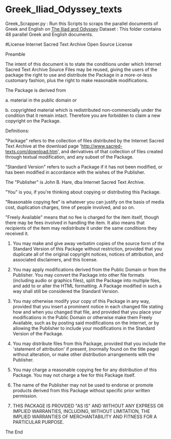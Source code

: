 # Greek_Iliad_Odyssey_texts

Greek_Scrapper.py : Run this Scripts to scraps the parallel documents of Greek and English on [The Iliad and Odyssey](http://sacred-texts.com/cla/homer/greek/index.htm)
Dataset : This folder contains 48 parallel Greek and English documents.

#License
Internet Sacred Text Archive Open Source License

Preamble

The intent of this document is to state the conditions under which Internet Sacred Text Archive Source Files may be reused, giving the users of the package the right to use and distribute the Package in a more-or-less customary fashion, plus the right to make reasonable modifications.

The Package is derived from

a. material in the public domain
or

b. copyrighted material which is redistributed non-commercially under the condition that it remain intact.
Therefore you are forbidden to claim a new copyright on the Package.

Definitions:

"Package" refers to the collection of files distributed by the Internet Sacred Text Archive at the download page 'http://www.sacred-texts.com/download.htm', and derivatives of that collection of files created through textual modification, and any subset of the Package.

"Standard Version" refers to such a Package if it has not been modified, or has been modified in accordance with the wishes of the Publisher.

The "Publisher" is John B. Hare, dba Internet Sacred Text Archive.

"You" is you, if you're thinking about copying or distributing this Package.

"Reasonable copying fee" is whatever you can justify on the basis of media cost, duplication charges, time of people involved, and so on.

"Freely Available" means that no fee is charged for the item itself, though there may be fees involved in handling the item. It also means that recipients of the item may redistribute it under the same conditions they received it.

 

1. You may make and give away verbatim copies of the source form of the Standard Version of this Package without restriction, provided that you duplicate all of the original copyright notices, notices of attribution, and associated disclaimers, and this license.

2. You may apply modifications derived from the Public Domain or from the Publisher. You may convert the Package into other file formats (including audio or graphics files), split the Package into multiple files, and add to or alter the HTML formatting. A Package modified in such a way shall still be considered the Standard Version.

3. You may otherwise modify your copy of this Package in any way, provided that you insert a prominent notice in each changed file stating how and when you changed that file, and provided that you place your modifications in the Public Domain or otherwise make them Freely Available, such as by posting said modifications on the Internet, or by allowing the Publisher to include your modifications in the Standard Version of the Package.

4. You may distribute files from this Package, provided that you include the 'statement of attribution' if present, (normally found on the title page) without alteration, or make other distribution arrangements with the Publisher.

5. You may charge a reasonable copying fee for any distribution of this Package. You may not charge a fee for this Package itself.

6. The name of the Publisher may not be used to endorse or promote products derived from this Package without specific prior written permission.

7. THIS PACKAGE IS PROVIDED "AS IS" AND WITHOUT ANY EXPRESS OR IMPLIED WARRANTIES, INCLUDING, WITHOUT LIMITATION, THE IMPLIED WARRANTIES OF MERCHANTABILITY AND FITNESS FOR A PARTICULAR PURPOSE.

The End
